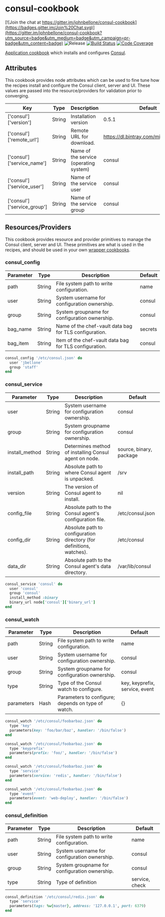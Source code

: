 consul-cookbook
===============
[![Join the chat at https://gitter.im/johnbellone/consul-cookbook](https://badges.gitter.im/Join%20Chat.svg)](https://gitter.im/johnbellone/consul-cookbook?utm_source=badge&utm_medium=badge&utm_campaign=pr-badge&utm_content=badge)
![Release](http://img.shields.io/github/release/johnbellone/consul-cookbook.svg)
[![Build Status](http://img.shields.io/travis/johnbellone/consul-cookbook.svg)](http://travis-ci.org/johnbellone/consul-cookbook)
[![Code Coverage](http://img.shields.io/coveralls/johnbellone/consul-cookbook.svg)](https://coveralls.io/r/johnbellone/consul-cookbook)

[Application cookbook][0] which installs and configures [Consul][1].

## Attributes
This cookbook provides node attributes which can be used to fine tune
how the recipes install and configure the Consul client, server and
UI. These values are passed into the resource/providers for
validation prior to converging.

|   Key   |  Type  |   Description  |  Default  |
|---------|--------|----------------|-----------|
| ['consul']['version'] | String | Installation version | 0.5.1 |
| ['consul']['remote_url'] | String | Remote URL for download. | https://dl.bintray.com/mitchellh/consul |
| ['consul']['service_name'] | String | Name of the service (operating system) | consul |
| ['consul']['service_user'] | String | Name of the service user | consul |
| ['consul']['service_group'] | String | Name of the service group | consul |

## Resources/Providers
This cookbook provides resource and provider primitives to manage the
Consul client, server and UI. These primitives are what is used in the
recipes, and should be used in your own [wrapper cookbooks][2].

### consul_config
| Parameter | Type | Description | Default |
| --------- | ---- | ----------- | ------- |
| path | String | File system path to write configuration. | name |
| user | String | System username for configuration ownership. | consul |
| group | String | System groupname for configuration ownership. | consul |
| bag_name | String | Name of the chef-vault data bag for TLS configuration. | secrets |
| bag_item | String | Item of the chef-vault data bag for TLS configuration. | consul |

```ruby
consul_config '/etc/consul.json' do
  user 'jbellone'
  group 'staff'
end
```
### consul_service
| Parameter | Type | Description | Default |
| --------- | ---- | ----------- | ------- |
| user | String | System username for configuration ownership. | consul |
| group | String | System groupname for configuration ownership. | consul |
| install_method | String | Determines method of installing Consul agent on node. | source, binary, package |
| install_path | String | Absolute path to where Consul agent is unpacked. | /srv |
| version | String | The version of Consul agent to install. | nil |
| config_file | String | Absolute path to the Consul agent's configuration file. | /etc/consul.json |
| config_dir | String | Absolute path to configuration directory (for definitions, watches). | /etc/consul |
| data_dir | String | Absolute path to the Consul agent's data directory. | /var/lib/consul |

```ruby
consul_service 'consul' do
  user 'consul'
  group 'consul'
  install_method :binary
  binary_url node['consul']['binary_url']
end
```
### consul_watch
| Parameter | Type | Description | Default |
| --------- | ---- | ----------- | ------- |
| path | String | File system path to write configuration. | name |
| user | String | System username for configuration ownership. | consul |
| group | String | System groupname for configuration ownership. | consul |
| type | String | Type of the Consul watch to configure. | key, keyprefix, service, event |
| parameters | Hash | Parameters to configure; depends on type of watch. | {} |

```ruby
consul_watch '/etc/consul/foobarbaz.json' do
  type 'key'
  parameters(key: 'foo/bar/baz', handler: '/bin/false')
end
```
```ruby
consul_watch '/etc/consul/foobarbaz.json' do
  type 'keyprefix'
  parameters(prefix: 'foo/', handler: '/bin/false')
end
```
```ruby
consul_watch '/etc/consul/foobarbaz.json' do
  type 'service'
  parameters(service: 'redis', handler: '/bin/false')
end
```
```ruby
consul_watch '/etc/consul/foobarbaz.json' do
  type 'event'
  parameters(event: 'web-deploy', handler: '/bin/false')
end
```
### consul_definition
| Parameter | Type | Description | Default |
| --------- | ---- | ----------- | ------- |
| path | String | File system path to write configuration. | name |
| user | String | System username for configuration ownership. | consul |
| group | String | System groupname for configuration ownership. | consul |
| type | String | Type of definition | service, check |
```ruby
consul_definition '/etc/consul/redis.json' do
  type 'service'
  parameters(tags: %w{master}, address: '127.0.0.1', port: 6379)
end
```

[0]: http://blog.vialstudios.com/the-environment-cookbook-pattern/#theapplicationcookbook
[1]: http://consul.io
[2]: http://blog.vialstudios.com/the-environment-cookbook-pattern#thewrappercookbook
